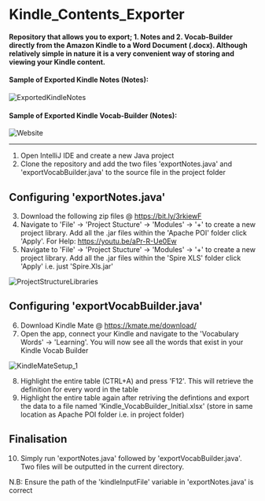 # Kindle_Contents_Exporter

#### Repository that allows you to export; 1. Notes and 2. Vocab-Builder directly from the Amazon Kindle to a Word Document (.docx). Although relatively simple in nature it is a very convenient way of storing and viewing your Kindle content. 

#### Sample of Exported Kindle Notes (Notes): 

![ExportedKindleNotes](https://user-images.githubusercontent.com/36043248/112213886-7b41a180-8c16-11eb-816e-910bdc803f36.PNG)

#### Sample of Exported Kindle Vocab-Builder (Notes): 

![Website](https://user-images.githubusercontent.com/36043248/104812522-b381c980-57fa-11eb-886d-c49ff65a9087.PNG)

-------------------------------------------------------------------------------------------------------------------------------

1. Open IntelliJ IDE and create a new Java project 
2. Clone the repository and add the two files 'exportNotes.java' and 'exportVocabBuilder.java' to the source file in the project folder

## Configuring 'exportNotes.java'
3. Download the following zip files @ https://bit.ly/3rkiewF
4. Navigate to 'File' -> 'Project Stucture' -> 'Modules' -> '+' to create a new project library. Add all the .jar files within the 'Apache POI' folder click 'Apply'. For Help: https://youtu.be/aPr-R-Ue0Ew
5. Navigate to 'File' -> 'Project Stucture' -> 'Modules' -> '+' to create a new project library. Add all the .jar files within the 'Spire XLS' folder click 'Apply' i.e. just 'Spire.Xls.jar'

![ProjectStructureLibraries](https://user-images.githubusercontent.com/36043248/112219480-f5752480-8c1c-11eb-98eb-db572665a4a9.PNG)

## Configuring 'exportVocabBuilder.java'
6. Download Kindle Mate @ https://kmate.me/download/
7. Open the app, connect your Kindle and navigate to the 'Vocabulary Words' -> 'Learning'. You will now see all the words that exist in your Kindle Vocab Builder

![KindleMateSetup_1](https://user-images.githubusercontent.com/36043248/112213614-2d2c9e00-8c16-11eb-8e76-e4ca32eacb9e.PNG)

8. Highlight the entire table (CTRL+A) and press 'F12'. This will retrieve the definition for every word in the table
9. Highlight the entire table again after retriving the defintions and export the data to a file named 'Kindle_VocabBuilder_Initial.xlsx' (store in same location as Apache POI folder i.e. in project folder)

## Finalisation
10. Simply run 'exportNotes.java' followed by 'exportVocabBuilder.java'. Two files will be outputted in the current directory.

N.B: Ensure the path of the 'kindleInputFile' variable in 'exportNotes.java' is correct

